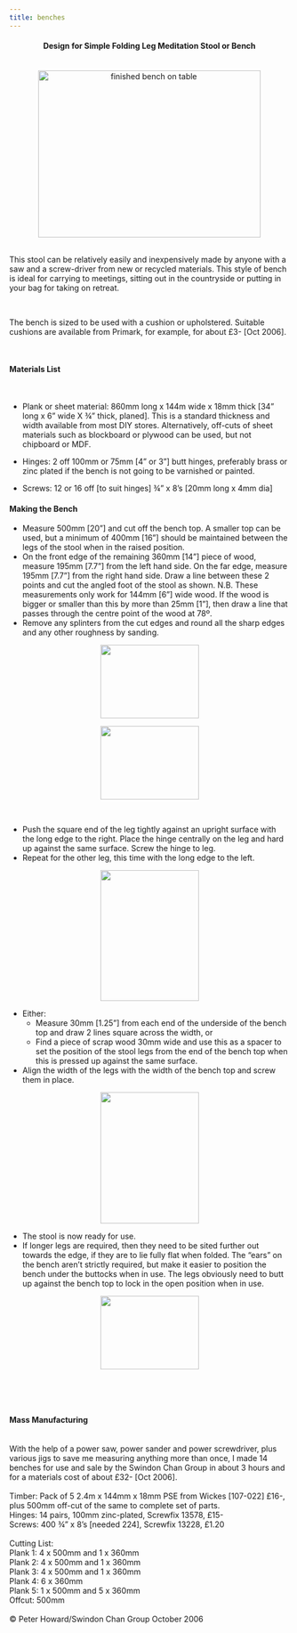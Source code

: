 ```yaml
---
title: benches
---
```


<h4 align="center">Design for Simple Folding Leg Meditation Stool or Bench</h4>
<p align="center"><br /><img src="/images/ontable.jpg" alt="finished bench on table" width="400" height="300" /><br /><br /></p>
<p>This stool can be relatively easily and inexpensively made by anyone with a saw and a screw-driver from new or recycled materials. This style of bench is ideal for carrying to meetings, sitting out in the countryside or putting in your bag for taking on retreat.</p>
<p style="margin-bottom: 0cm;"> </p>
<p>The bench is sized to be used with a cushion or upholstered. Suitable cushions are available from Primark, for example, for about £3- [Oct 2006].</p>
<p style="margin-bottom: 0cm;"> </p>
<h4>Materials List</h4>
<p style="margin-bottom: 0cm;"> </p>
<ul>
<li>
<p style="margin-bottom: 0cm;">Plank or sheet material: 860mm long x 144m wide x 18mm thick [34” long x 6” wide X ¾” thick, planed]. This is a standard thickness and width available from most DIY stores. Alternatively, off-cuts of sheet materials such as blockboard or plywood can be used, but not chipboard or MDF.</p>
</li>
<li>
<p>Hinges: 2 off 100mm or 75mm [4” or 3”] butt hinges, preferably brass or zinc plated if the bench is not going to be varnished or painted.</p>
</li>
<li>
<p>Screws: 12 or 16 off [to suit hinges] ¾” x 8’s [20mm long x 4mm dia]</p>
</li>
</ul>
<h4>Making the Bench</h4>
<ul>
<li>Measure 500mm [20”] and cut off the bench top. A smaller top can be used, but a minimum of 400mm [16”] should be maintained between the legs of the stool when in the raised position.</li>
<li>On the front edge of the remaining 360mm [14”] piece of wood, measure 195mm [7.7”] from the left hand side. On the far edge, measure 195mm [7.7”] from the right hand side. Draw a line between these 2 points and cut the angled foot of the stool as shown. N.B. These measurements only work for 144mm [6”] wide wood. If the wood is bigger or smaller than this by more than 25mm [1”], then draw a line that passes through the centre point of the wood at 78º.</li>
<li>Remove any splinters from the cut edges and round all the sharp edges and any other roughness by sanding.</li>
</ul>

<p align="center"><img src="/images/thumb_stool1.JPG" alt="" width="177" height="132" /></p>
<p align="center"><a href="images/stool2.JPG"><img src="/images/thumb_stool2.JPG" alt="" width="177" height="132" /></a></p>
<br />
<ul>
<li>Push the square end of the leg tightly against an upright surface with the long edge to the right. Place the hinge centrally on the leg and hard up against the same surface. Screw the hinge to leg.</li>
<li>Repeat for the other leg, this time with the long edge to the left.</li>
</ul>
<p align="center"><a href="/images/hinge.JPG"><img src="/images/thumb_hinge.JPG" alt="" width="177" height="235" /></a></p>
<ul>
<li>Either:
<ul>
<li>Measure 30mm [1.25”] from each end of the underside of the bench top and draw 2 lines square across the width, or</li>
<li>Find a piece of scrap wood 30mm wide and use this as a spacer to set the position of the stool legs from the end of the bench top when this is pressed up against the same surface.</li>
</ul>
</li>
<li>Align the width of the legs with the width of the bench top and screw them in place.</li>
</ul>
<p align="center"><a href="/images/leg.JPG"><img src="/images/thumb_leg.JPG" alt="" width="177" height="236" /></a></p>
<ul>
<li>The stool is now ready for use.</li>
<li>If longer legs are required, then they need to be sited further out towards the edge, if they are to lie fully flat when folded. The “ears” on the bench aren’t strictly required, but make it easier to position the bench under the buttocks when in use. The legs obviously need to butt up against the bench top to lock in the open position when in use.</li>
</ul>
<p align="center"><a href="/images/bothlegs.JPG"><img src="/images/thumb_bothlegs.JPG" alt="" width="177" height="132" /></a></p>
<p> </p>
<p> </p>
<h4>Mass Manufacturing</h4>
<br />With the help of a power saw, power sander and power screwdriver, plus various jigs to save me measuring anything more than once, I made 14 benches for use and sale by the Swindon Chan Group in about 3 hours and for a materials cost of about £32- [Oct 2006].<br /><br />Timber: Pack of 5 2.4m x 144mm x 18mm PSE from Wickes [107-022] £16-, plus 500mm off-cut of the same to complete set of parts.<br />Hinges: 14 pairs, 100mm zinc-plated, Screwfix 13578, £15-<br />Screws: 400 ¾” x 8’s [needed 224], Screwfix 13228, £1.20<br /><br />Cutting List:<br />Plank 1: 4 x 500mm and 1 x 360mm<br />Plank 2: 4 x 500mm and 1 x 360mm<br />Plank 3: 4 x 500mm and 1 x 360mm<br />Plank 4: 6 x 360mm<br />Plank 5: 1 x 500mm and 5 x 360mm<br />Offcut: 500mm<br /><br />© Peter Howard/Swindon Chan Group October 2006
